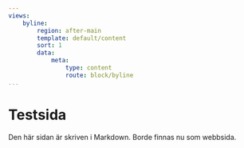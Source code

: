 ```yaml
---
views:
    byline:
        region: after-main
        template: default/content
        sort: 1
        data:
            meta:
                type: content
                route: block/byline
...
```

Testsida
========

Den här sidan är skriven i Markdown. Borde finnas nu som webbsida.
